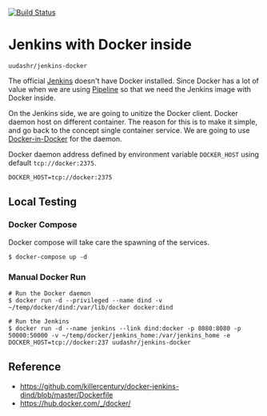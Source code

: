 [![Build Status](https://travis-ci.org/uudashr/jenkins-docker.svg?branch=master)](https://travis-ci.org/uudashr/jenkins-docker)

# Jenkins with Docker inside

`uudashr/jenkins-docker`

The official [Jenkins](https://hub.docker.com/r/jenkinsci/jenkins/) doesn't have Docker installed. Since Docker has a lot of value when we are using [Pipeline](https://jenkins.io/doc/book/pipeline/) so that we need the Jenkins image with Docker inside.

On the Jenkins side, we are going to unitize the Docker client. Docker daemon host on different container. The reason for this is to make it simple, and go back to the concept single container service. We are going to use [Docker-in-Docker](https://hub.docker.com/_/docker) for the daemon.

Docker daemon address defined by environment variable `DOCKER_HOST` using default `tcp://docker:2375`.

```properties
DOCKER_HOST=tcp://docker:2375
```

## Local Testing

### Docker Compose
Docker compose will take care the spawning of the services.
```shell
$ docker-compose up -d
```

### Manual Docker Run
```shell
# Run the Docker daemon
$ docker run -d --privileged --name dind -v ~/temp/docker/dind:/var/lib/docker docker:dind

# Run the Jenkins
$ docker run -d --name jenkins --link dind:docker -p 8080:8080 -p 50000:50000 -v ~/temp/docker/jenkins_home:/var/jenkins_home -e DOCKER_HOST=tcp://docker:237 uudashr/jenkins-docker
```

## Reference
- https://github.com/killercentury/docker-jenkins-dind/blob/master/Dockerfile
- https://hub.docker.com/_/docker/
